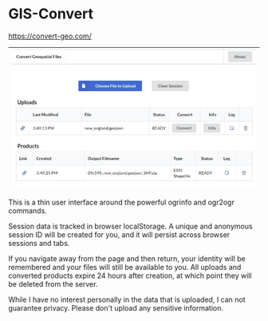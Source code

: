 # GIS-Convert

https://convert-geo.com/

| ![Application Interface](img/app_capture.jpg) |
| --------------------------------------------- |


This is a thin user interface around the powerful ogrinfo and ogr2ogr commands.

Session data is tracked in browser localStorage. A unique and anonymous session ID will be created for you, and it will persist across browser sessions and tabs.

If you navigate away from the page and then return, your identity will be remembered and your files will still be available to you. All uploads and converted products expire 24 hours after creation, at which point they will be deleted from the server.

While I have no interest personally in the data that is uploaded, I can not guarantee privacy. Please don't upload any sensitive information.
